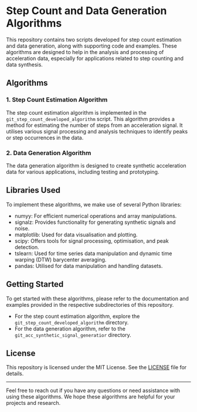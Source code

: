 # Step Count and Data Generation Algorithms

This repository contains two scripts developed for step count estimation and data generation, along with supporting code and examples. These algorithms are designed to help in the analysis and processing of acceleration data, especially for applications related to step counting and data synthesis.

## Algorithms

### 1. Step Count Estimation Algorithm
The step count estimation algorithm is implemented in the `git_step_count_developed_algorithm` script. This algorithm provides a method for estimating the number of steps from an acceleration signal. It utilises various signal processing and analysis techniques to identify peaks or step occurrences in the data. 

### 2. Data Generation Algorithm
The data generation algorithm is designed to create synthetic acceleration data for various applications, including testing and prototyping.

## Libraries Used

To implement these algorithms, we make use of several Python libraries:

- numyy: For efficient numerical operations and array manipulations.
- signalz: Provides functionality for generating synthetic signals and noise.
- matplotlib: Used for data visualisation and plotting.
- scipy: Offers tools for signal processing, optimisation, and peak detection.
- tslearn: Used for time series data manipulation and dynamic time warping (DTW) barycenter averaging.
- pandas: Utilised for data manipulation and handling datasets.

## Getting Started

To get started with these algorithms, please refer to the documentation and examples provided in the respective subdirectories of this repository.

- For the step count estimation algorithm, explore the `git_step_count_developed_algorithm` directory.
- For the data generation algorithm, refer to the `git_acc_synthetic_signal_generatior` directory.

## License

This repository is licensed under the MIT License. See the [LICENSE](https://github.com/ValeriaF22/Thesis-Project/blob/main/LICENSE) file for details.

---

Feel free to reach out if you have any questions or need assistance with using these algorithms. We hope these algorithms are helpful for your projects and research.
